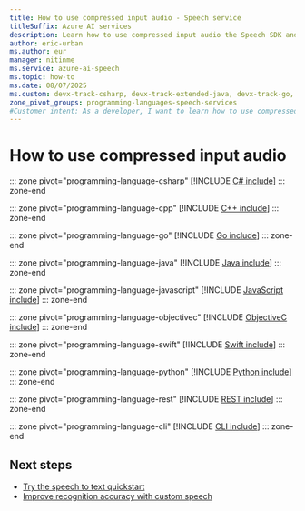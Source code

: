 ```yaml
---
title: How to use compressed input audio - Speech service
titleSuffix: Azure AI services
description: Learn how to use compressed input audio the Speech SDK and CLI. 
author: eric-urban
ms.author: eur
manager: nitinme
ms.service: azure-ai-speech
ms.topic: how-to
ms.date: 08/07/2025
ms.custom: devx-track-csharp, devx-track-extended-java, devx-track-go, devx-track-js, devx-track-python, linux-related-content
zone_pivot_groups: programming-languages-speech-services
#Customer intent: As a developer, I want to learn how to use compressed input audio in the Speech SDK so that I can convert audio files into text.
---
```


# How to use compressed input audio

::: zone pivot="programming-language-csharp"
[!INCLUDE [C# include](includes/how-to/compressed-audio-input/csharp.md)]
::: zone-end

::: zone pivot="programming-language-cpp"
[!INCLUDE [C++ include](includes/how-to/compressed-audio-input/cpp.md)]
::: zone-end

::: zone pivot="programming-language-go"
[!INCLUDE [Go include](includes/how-to/compressed-audio-input/go.md)]
::: zone-end

::: zone pivot="programming-language-java"
[!INCLUDE [Java include](includes/how-to/compressed-audio-input/java.md)]
::: zone-end

::: zone pivot="programming-language-javascript"
[!INCLUDE [JavaScript include](includes/how-to/compressed-audio-input/javascript.md)]
::: zone-end

::: zone pivot="programming-language-objectivec"
[!INCLUDE [ObjectiveC include](includes/how-to/compressed-audio-input/objectivec.md)]
::: zone-end

::: zone pivot="programming-language-swift"
[!INCLUDE [Swift include](includes/how-to/compressed-audio-input/swift.md)]
::: zone-end

::: zone pivot="programming-language-python"
[!INCLUDE [Python include](./includes/how-to/compressed-audio-input/python.md)]
::: zone-end

::: zone pivot="programming-language-rest"
[!INCLUDE [REST include](includes/how-to/compressed-audio-input/rest.md)]
::: zone-end

::: zone pivot="programming-language-cli"
[!INCLUDE [CLI include](includes/how-to/compressed-audio-input/cli.md)]
::: zone-end

## Next steps

* [Try the speech to text quickstart](get-started-speech-to-text.md)
* [Improve recognition accuracy with custom speech](custom-speech-overview.md)
